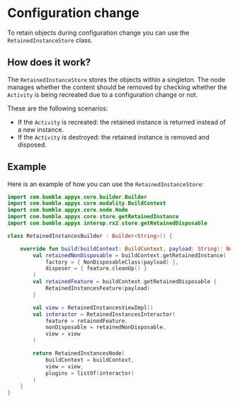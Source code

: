 # Configuration change

To retain objects during configuration change you can use the `RetainedInstanceStore` class.

## How does it work?

The `RetainedInstanceStore` stores the objects within a singleton. The node manages whether the content should be removed by checking whether the `Activity` is being recreated due to a configuration change or not.

These are the following scenarios:
- If the `Activity` is recreated: the retained instance is returned instead of a new instance.
- If the `Activity` is destroyed: the retained instance is removed and disposed.

## Example

Here is an example of how you can use the `RetainedInstanceStore`:

```kotlin
import com.bumble.appyx.core.builder.Builder
import com.bumble.appyx.core.modality.BuildContext
import com.bumble.appyx.core.node.Node
import com.bumble.appyx.core.store.getRetainedInstance
import com.bumble.appyx.interop.rx2.store.getRetainedDisposable

class RetainedInstancesBuilder : Builder<String>() {

    override fun build(buildContext: BuildContext, payload: String): Node {
        val retainedNonDisposable = buildContext.getRetainedInstance(
            factory = { NonDisposableClass(payload) },
            disposer = { feature.cleanUp() }
        ) 
        val retainedFeature = buildContext.getRetainedDisposable {
            RetainedInstancesFeature(payload)
        }

        val view = RetainedInstancesViewImpl()
        val interactor = RetainedInstancesInteractor(
            feature = retainedFeature,
            nonDisposable = retainedNonDisposable,
            view = view
        )

        return RetainedInstancesNode(
            buildContext = buildContext,
            view = view,
            plugins = listOf(interactor)
        )
    }
}
```
